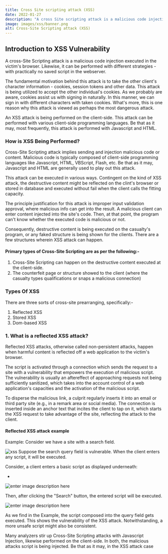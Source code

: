 ```yaml
---
title: Cross Site scripting attack (XSS)
date: 2022-01-27
description: "A cross Site scripting attack is a malicious code injection executed in the victim's browser."
image: images/xss/banner.png
alt: Cross-Site Scripting attack (XSS)
---
```

## Introduction to XSS Vulnerability


A cross-Site Scripting attack is a malicious code injection executed in the victim's browser. Likewise, it can be performed with different strategies - with practically no saved script in the webserver.

The fundamental motivation behind this attack is to take the other client's character information - cookies, session tokens and other data. This attack is being utilized to accept the other individual's cookies. As we probably are aware, cookies assist us with signing in naturally. In this manner, we can sign in with different characters with taken cookies. What's more, this is one reason why this attack is viewed as perhaps the most dangerous attack.

An XSS attack is being performed on the client-side. This attack can be performed with various client-side programming languages. Be that as it may, most frequently, this attack is performed with Javascript and HTML.


### How is XSS Being Performed?

Cross-Site Scripting attack implies sending and injection malicious code or content. Malicious code is typically composed of client-side programming languages like Javascript, HTML, VBScript, Flash, etc. Be that as it may, Javascript and HTML are generally used to play out this attack.

This attack can be executed in various ways. Contingent on the kind of XSS attack, the destructive content might be reflected on the clint's browser or stored in database and executed without fail when the client calls the fitting capacity.

The principle justification for this attack is improper input validation approval, where malicious info can get into the result. A malicious client can enter content injected into the site's code. Then, at that point, the program can't know whether the executed code is malicious or not.

Consequently, destructive content is being executed on the casualty's program, or any faked structure is being shown for the clients. There are a few structures wherein XSS attack can happen.

#### Primary types of Cross-Site Scripting are as per the following:-

1. Cross-Site Scripting can happen on the destructive content executed at the client-side.
2. The counterfeit page or structure showed to the client (where the casualty types qualifications or snaps a malicious connection)

### Types Of XSS

There are three sorts of cross-site prearranging, specifically:-
1. Reflected XSS
2. Stored XSS
3. Dom-based XSS


### 1. What is a reflected XSS attack?

Reflected XSS attacks, otherwise called non-persistent attacks, happen when harmful content is reflected off a web application to the victim's browser.

The script is activated through a connection which sends the request to a site with a vulnerability that empowers the execution of malicious script. The vulnerability is usually an aftereffect of approaching requests not being sufficiently sanitized, which takes into the account control of a web application's capacities and the activation of the malicious script.

To disperse the malicious link, a culprit regularly inserts it into an email or third party site (e.g., in a remark area or social media).
The connection is inserted inside an anchor text that incites the client to tap on it, which starts the XSS request to take advantage of the site, reflecting the attack to the client.

####  Reflected XSS attack example

Example: Consider we have a site with a search field.

![xss](https://i.postimg.cc/LsYQg8Ng/11.png)
Suppose the search query field is vulnerable. When the client enters any script, it will be executed.

Consider, a client enters a basic script as displayed underneath:


-  <script>alert('HackSec')</script>

![enter image description here](https://i.postimg.cc/L8fNmbXj/22.png)

Then,  after clicking the "Search" button, the entered script will be executed.

![enter image description here](https://i.postimg.cc/44S5VgHz/xss.png)

As we find in the Example, the script composed into the query field gets executed. This shows the vulnerability of the XSS attack. Notwithstanding, a more unsafe script might also be consistent.

Many analyzers stir up Cross-Site Scripting attacks with Javascript Injection, likewise performed on the client-side. In both, the malicious attacks script is being injected. Be that as it may, in the XSS attack case <script> labels are not essential to execute the script.

### How to Test Against XSS?

First, to test against XSS attacks, black box testing can be performed.
That is to say, and it very well may be tried without a code review. Notwithstanding, code review is consistently a suggested practice, and it also brings more dependable outcomes. 
From my software testing experience, I might want to add that if a decent black box testing strategy is chosen and performed precisely, this should be enough.

While beginning testing, an analyzer consider which site's parts are vulnerable against the possible XSS attack.

It is better to list them in any testing record, and this way, we will be sure that nothing will be missed. Then, at that point, the analyzer should anticipate what code or script information fields must be checked. It is critical to recall, what results mean, that application is vulnerable, and it breaks down the outcomes completely.

While testing for possible attacks, it is essential to check how it reacts to the composed scripts and if that script is executed or not etc.

## 2. What is a Stored XSS attack?

Persistent XSS attacks are an exceptionally critical danger since they can have a wide-running reach and don't need a social engineering phase (like Reflected XSS attacks.
which we'll cover in our next portion of this series) to get clients to make a particular move, like clicking a connection.


Anyway, how precisely do Stored XSS attacks work? What are the consequences of a successful attack? How treats an actual attack situation resemble? What's more, above all, how might you secure against them?

How about we work it out.

### How Do Stored XSS Attacks Work?

Persistent cross-site scripting attacks can happen when sites or web applications. Permit client input yet doesn't as properly sanitize or limit its substance. This considers malicious code to be entered as input, which is stored on the server and shown to unsuspecting site visitors.

For example, suppose a hacker can consist of a malicious script while posting a comment on a famous weblog. In that case, all of us who examine that weblog article could be exposed to the malicious script. The attacker's code is incorrectly handled as valid input by way of the website online in question and doesn't get well encoded as a result.

![enter image description here](https://i.postimg.cc/XYWsCv91/sample.png)An example of a textual content enter field that could be vulnerable to stored XSS attack.

Textual content input fields are the usual maximum area for the injection to arise; however, places that don't usually incorporate scripts (like picture tags or event attributes) are also prime goals. Any detail that isn't concerned to enter validation, encoding, or filtering can likely be taken advantage of by an attacker.

![done](https://i.postimg.cc/pXPwNxdj/done.png)

However, Stored XSS is somewhat simple for hackers to pull off. After observing a vulnerable site, all they need to do is inject their malicious code and wait for victims to visit (hackers will promote their quality through spam messages or web-based media posts). Finding the target site itself is the most complex piece of the cycle.


#### The interaction for observing a vulnerable objective typically goes as follows:-

1. An attacker observes a site that might be vulnerable.
2. They test it by storing a script on the server and taking advantage of the vulnerability.
3. They explore the page that would convey the malicious code.
4. They verify whether the script executes.


#### The Primary Targets of Stored XSS Attacks

Any site that considers the sharing of content by clients is a possible objective for a Persistent XSS attack. Think of any place with remark fields or text boxes for client inputs and destinations where that information is stored and shown to different clients. Common targets include:-

1.  Person to person communication destinations.
2.  Remark areas of sites, for example, sites or video-     sharing platforms.
3. CRM/ERP system.
4. Email server consoles.

Stored XSS attacks succeed due to the client's confidence in real sites - the site ends up having a vulnerability that can be taken advantage of through XSS.

 ##  What is DOM Based XSS?
 
As per different exploration and studies, up to half of sites are vulnerable against DOM Based XSS vulnerabilities. Security analysts detected DOM XSS issues in high profile web organizations like Google, Yahoo, and Amazon.

DOM-based XSS, also called Type-0 XSS, is an XSS attack in which the attack payload is executed by adjusting the DOM in the casualty's program. This makes the customer run code without the client's information or consent. The actual page (for example, the HTTP response) won't change, yet a malicious change in the DOM climate will cause the customer code contained in the page to execute alternately.

This varies from reflected or stored XSS attacks, which place the attack payload into the response page because of server-side vulnerabilities. DOM XSS is a weakness on the client-side.

### How Do DOM XSS Attacks Work?
 DOM XSS assaults commonly follow this cycle:-
 
 1. The victim's browser gets a connection and sends an HTTP request to hacksec.in, and receives a static HTML page.
 2. The victim's browser then, at that point, begins parsing this HTML into DOM. The DOM contains an article called document, which includes a property called URL,  this property is populated with URL of the current page as a feature of DOM creation..
 3. When the parser processes Javascript code, it executes it and changes the raw HTML of the page. For this situation, the code references document.URL, thus, a piece of this string is implanted at parsing time in the HTML.
 4. The string is then parsed, and Javascript code is executed with regards to a similar page, resulting in XSS.

The logic behind DOM XSS is that input from the client - source - goes to an execution point - sink. In the past models, our source was document.write and the sink was alert(document.cookie).

After the site executes the malicious code, attackers can steal the cookies of the client's program or change the behaviour of the page on the web application.

### How Do Attackers Exploit DOM XSS Vulnerabilities?

How about we jump a piece further to understand the potential sources or passage focuses, the attacks can perform DOM XSS attacks, and the "sinks" or DOM objects in which they can execute malicious code.

### Source

A source is a JavaScript property that contains information that an attacker might actually control:

document.URL  
document.referrer  
location  
location.href  
location.search  
location.hash  
location.pathname

### Sink

A sink is a DOM  function that permits JavaScript code execution or HTML rendering.

eval  
setTimeout  
setInterval  
document.write  
element.innerHTML

Any application is vulnerable against DOM-based cross-site scripting, assuming there is an executable way to create information from source to sink.

Various sources and sinks have different properties and behaviours that can affect exploitability and determine what strategies are utilized. Furthermore, the application's contents may execute approval or another handling of information that should be obliged when intending to take advantage of a vulnerability.

### Thanks for reading
